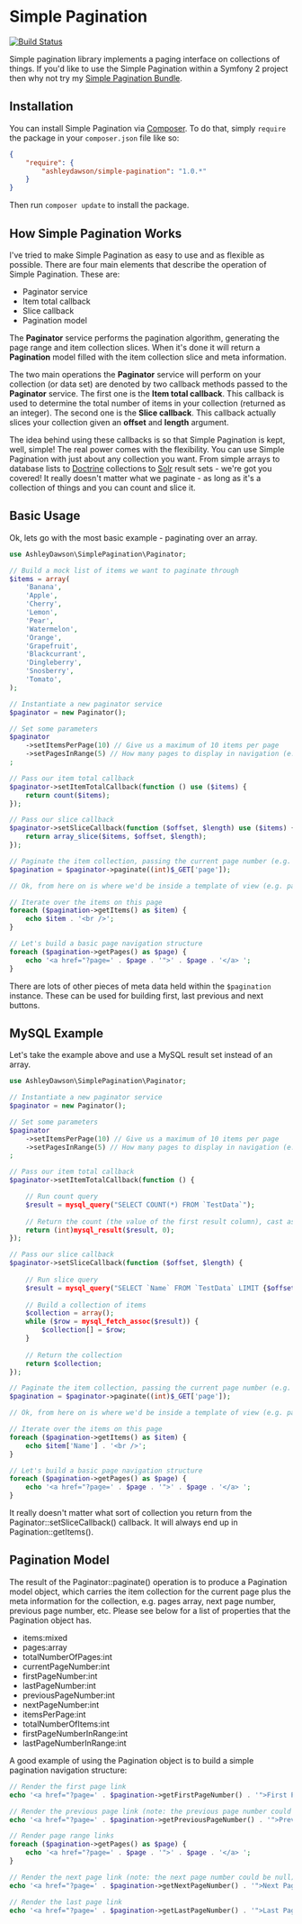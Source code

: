 Simple Pagination
=================

[![Build Status](https://travis-ci.org/AshleyDawson/SimplePagination.svg?branch=develop)](https://travis-ci.org/AshleyDawson/SimplePagination)

Simple pagination library implements a paging interface on collections of things. If you'd like to 
use the Simple Pagination within a Symfony 2 project then why not try my [Simple Pagination Bundle](https://github.com/AshleyDawson/SimplePaginationBundle).

Installation
------------

You can install Simple Pagination via [Composer](https://getcomposer.org/). To do that, simply `require` the 
package in your `composer.json` file like so:

```json
{
    "require": {
        "ashleydawson/simple-pagination": "1.0.*"
    }
}
```

Then run `composer update` to install the package.

How Simple Pagination Works
---------------------------

I've tried to make Simple Pagination as easy to use and as flexible as possible. There are four main elements that
describe the operation of Simple Pagination. These are:

* Paginator service
* Item total callback
* Slice callback
* Pagination model

The **Paginator** service performs the pagination algorithm, generating the page range and item collection slices.
When it's done it will return a **Pagination** model filled with the item collection slice and meta information.

The two main operations the **Paginator** service will perform on your collection (or data set) are denoted by two
callback methods passed to the **Paginator** service. The first one is the **Item total callback**. This callback is
used to determine the total number of items in your collection (returned as an integer). The second one is the 
**Slice callback**. This callback actually slices your collection given an **offset** and **length** argument.

The idea behind using these callbacks is so that Simple Pagination is kept, well, simple! The real power comes with
the flexibility. You can use Simple Pagination with just about any collection you want. From simple arrays to database
lists to [Doctrine](http://www.doctrine-project.org/) collections to [Solr](http://lucene.apache.org/solr/) result 
sets - we're got you covered! It really doesn't matter what we paginate - as long as it's a collection of things and you 
can count and slice it.

Basic Usage
-----------

Ok, lets go with the most basic example - paginating over an array.

```php
use AshleyDawson\SimplePagination\Paginator;

// Build a mock list of items we want to paginate through
$items = array(
    'Banana',
    'Apple',
    'Cherry',
    'Lemon',
    'Pear',
    'Watermelon',
    'Orange',
    'Grapefruit',
    'Blackcurrant',
    'Dingleberry',
    'Snosberry',
    'Tomato',
);

// Instantiate a new paginator service
$paginator = new Paginator();

// Set some parameters
$paginator
    ->setItemsPerPage(10) // Give us a maximum of 10 items per page
    ->setPagesInRange(5) // How many pages to display in navigation (e.g. if we have a lot of pages to get through)
;

// Pass our item total callback
$paginator->setItemTotalCallback(function () use ($items) {
    return count($items);
});

// Pass our slice callback
$paginator->setSliceCallback(function ($offset, $length) use ($items) {
    return array_slice($items, $offset, $length);
});

// Paginate the item collection, passing the current page number (e.g. from the current request)
$pagination = $paginator->paginate((int)$_GET['page']);

// Ok, from here on is where we'd be inside a template of view (e.g. pass $pagination to your view)

// Iterate over the items on this page
foreach ($pagination->getItems() as $item) {
    echo $item . '<br />';
}

// Let's build a basic page navigation structure
foreach ($pagination->getPages() as $page) {
    echo '<a href="?page=' . $page . '">' . $page . '</a> ';
}
```

There are lots of other pieces of meta data held within the `$pagination` instance. These can be used for building
first, last previous and next buttons.

MySQL Example
-------------

Let's take the example above and use a MySQL result set instead of an array.

```php
use AshleyDawson\SimplePagination\Paginator;

// Instantiate a new paginator service
$paginator = new Paginator();

// Set some parameters
$paginator
    ->setItemsPerPage(10) // Give us a maximum of 10 items per page
    ->setPagesInRange(5) // How many pages to display in navigation (e.g. if we have a lot of pages to get through)
;

// Pass our item total callback
$paginator->setItemTotalCallback(function () {

    // Run count query
    $result = mysql_query("SELECT COUNT(*) FROM `TestData`");
    
    // Return the count (the value of the first result column), cast as an integer
    return (int)mysql_result($result, 0);
});

// Pass our slice callback
$paginator->setSliceCallback(function ($offset, $length) {
    
    // Run slice query
    $result = mysql_query("SELECT `Name` FROM `TestData` LIMIT {$offset}, {$length}");
    
    // Build a collection of items
    $collection = array();
    while ($row = mysql_fetch_assoc($result)) {
        $collection[] = $row;
    }
    
    // Return the collection
    return $collection;
});

// Paginate the item collection, passing the current page number (e.g. from the current request)
$pagination = $paginator->paginate((int)$_GET['page']);

// Ok, from here on is where we'd be inside a template of view (e.g. pass $pagination to your view)

// Iterate over the items on this page
foreach ($pagination->getItems() as $item) {
    echo $item['Name'] . '<br />';
}

// Let's build a basic page navigation structure
foreach ($pagination->getPages() as $page) {
    echo '<a href="?page=' . $page . '">' . $page . '</a> ';
}
```

It really doesn't matter what sort of collection you return from the Paginator::setSliceCallback() callback. It will
always end up in Pagination::getItems().

Pagination Model
----------------

The result of the Paginator::paginate() operation is to produce a Pagination model object, which carries the item collection for 
the current page plus the meta information for the collection, e.g. pages array, next page number, previous page number, etc.
Please see below for a list of properties that the Pagination object has.

* items:mixed
* pages:array
* totalNumberOfPages:int
* currentPageNumber:int
* firstPageNumber:int
* lastPageNumber:int
* previousPageNumber:int
* nextPageNumber:int
* itemsPerPage:int
* totalNumberOfItems:int
* firstPageNumberInRange:int
* lastPageNumberInRange:int

A good example of using the Pagination object is to build a simple pagination navigation structure:

```php
// Render the first page link
echo '<a href="?page=' . $pagination->getFirstPageNumber() . '">First Page</a> ';

// Render the previous page link (note: the previous page number could be null)
echo '<a href="?page=' . $pagination->getPreviousPageNumber() . '">Previous Page</a> ';

// Render page range links
foreach ($pagination->getPages() as $page) {
    echo '<a href="?page=' . $page . '">' . $page . '</a> ';
}

// Render the next page link (note: the next page number could be null)
echo '<a href="?page=' . $pagination->getNextPageNumber() . '">Next Page</a> ';

// Render the last page link
echo '<a href="?page=' . $pagination->getLastPageNumber() . '">Last Page</a>';
```

